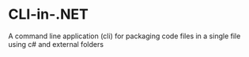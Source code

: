 # CLI-in-.NET
A command line application (cli) for packaging code files in a single file using c# and external folders

